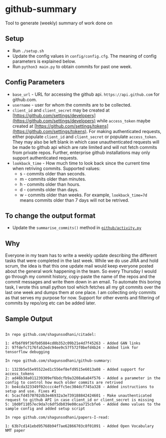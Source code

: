 # github-summary
Tool to generate (weekly) summary of work done on

## Setup

* Run `./setup.sh`
* Update the config values in `config/config.cfg`. The meaning of config parameters is explained below.
* Run `python3 main.py` to obtain commits for past one week. 

## Config Parameters

* `base_url` - URL for accessing the github api. `https://api.github.com` for github.com.
* `username` - user for whom the commits are to be collected.
* `client_id` and `client_secret` may be created at [https://github.com/settings/developers](https://github.com/settings/developers) while `access_token` maybe created at [https://github.com/settings/tokens](https://github.com/settings/tokens). For making authenticated requests, either populate `client_id` and `client_secret` or populate `access_token`. They may also be left blank in which case unauthenticated requests will be made to github api which are rate limited and will not fetch commits from private repos. Further, enterprise github installations may only support authenticated requests.
* `lookback_time` - How much time to look back since the current time when retriving commits. 
Supported values:
	* <num>s - commits older than <num> seconds.
	* <num>m - commits older than <num> minutes.
	* <num>h - commits older than <num> hours.
	* <num>d - commits older than <num> days.
	* <num>w - commits older than <num> weeks.
For example, `lookback_time=7d` means commits older than 7 days will not be retrived.

## To change the output format

* Update the `summarise_commits()` method in [`github/activity.py`](github/activity.py)

## Why

Everyone in my team has to write a weekly update describing the different tasks that were completed in the last week. While we do use JIRA and hold scrum, the idea is that this one update mail would keep everyone posted about the general work happening in the team. So every Thursday I would go through my commit history, copy-paste the name of the repos and the commit messages and write them down in an email. To automate this boring task, I wrote this small python tool which fetches all my git commits over the last one week and dumps them at one place. I am collecting only commits as that serves my purpose for now. Support for other events and filtering of commits by repo/org etc can be added later.

## Sample Output

```

In repo github.com/shagunsodhani/citadel:

1: 4fb6f09f36fb05884cd0b352c09b21e4d7f45263 - Added GAN links
2: 97fdefc7176fa52edc94ee9c57f572f0befd4b24 - Added link for tensorflow debugging

In repo github.com/shagunsodhani/github-summary:

1: 1323b5e55e95522ed1c556ef8efd9515e6013a08 - Added support for access_tokens
2: ad46b38a011239309ef6bdcfb9a3208a6a84f576 - Added a parameter in the config to control how much older commits are retrived
3: be4cda323349f02cccc4effc5ec304dcf745a328 - Added instructions to setup and use. Fixes #1
4: 5cacfd4570702db3e46932a3e739188842424601 - Make unauthenticated request to github API in case client_id or client_secret is missing
5: 10d0f11057ec9da7c6df5db039e00caa715cbfe6 - Added demo values to the sample config and added setup script

In repo github.com/shagunsodhani/papers-I-read:

1: 63b7cd141ebd95768b94f7ae62866703c8f01091 - Added Open Vocabulary NMT paper

```